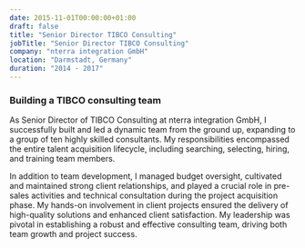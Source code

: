 ```yaml
---
date: 2015-11-01T00:00:00+01:00
draft: false
title: "Senior Director TIBCO Consulting"
jobTitle: "Senior Director TIBCO Consulting"
company: "nterra integration GmbH"
location: "Darmstadt, Germany"
duration: "2014 - 2017"
---
```

### Building a TIBCO consulting team

As Senior Director of TIBCO Consulting at nterra integration GmbH, I successfully built and led a dynamic team from the ground up, expanding to a group of ten highly skilled consultants. My responsibilities encompassed the entire talent acquisition lifecycle, including searching, selecting, hiring, and training team members.

In addition to team development, I managed budget oversight, cultivated and maintained strong client relationships, and played a crucial role in pre-sales activities and technical consultation during the project acquisition phase. My hands-on involvement in client projects ensured the delivery of high-quality solutions and enhanced client satisfaction. My leadership was pivotal in establishing a robust and effective consulting team, driving both team growth and project success.